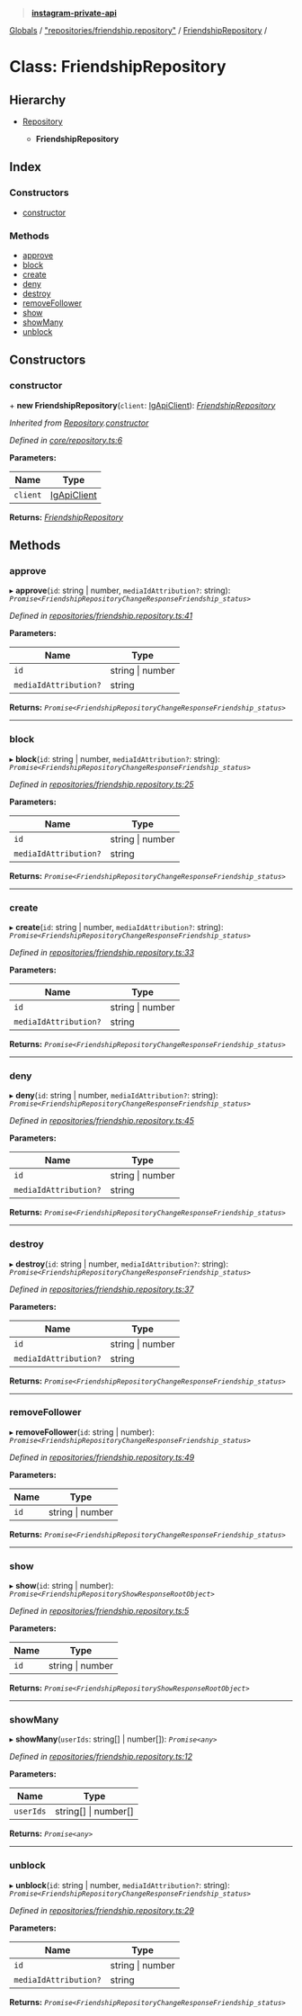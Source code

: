 > **[instagram-private-api](../README.md)**

[Globals](../README.md) / ["repositories/friendship.repository"](../modules/_repositories_friendship_repository_.md) / [FriendshipRepository](_repositories_friendship_repository_.friendshiprepository.md) /

# Class: FriendshipRepository

## Hierarchy

* [Repository](_core_repository_.repository.md)

  * **FriendshipRepository**

## Index

### Constructors

* [constructor](_repositories_friendship_repository_.friendshiprepository.md#constructor)

### Methods

* [approve](_repositories_friendship_repository_.friendshiprepository.md#approve)
* [block](_repositories_friendship_repository_.friendshiprepository.md#block)
* [create](_repositories_friendship_repository_.friendshiprepository.md#create)
* [deny](_repositories_friendship_repository_.friendshiprepository.md#deny)
* [destroy](_repositories_friendship_repository_.friendshiprepository.md#destroy)
* [removeFollower](_repositories_friendship_repository_.friendshiprepository.md#removefollower)
* [show](_repositories_friendship_repository_.friendshiprepository.md#show)
* [showMany](_repositories_friendship_repository_.friendshiprepository.md#showmany)
* [unblock](_repositories_friendship_repository_.friendshiprepository.md#unblock)

## Constructors

###  constructor

\+ **new FriendshipRepository**(`client`: [IgApiClient](_core_client_.igapiclient.md)): *[FriendshipRepository](_repositories_friendship_repository_.friendshiprepository.md)*

*Inherited from [Repository](_core_repository_.repository.md).[constructor](_core_repository_.repository.md#constructor)*

*Defined in [core/repository.ts:6](https://github.com/dilame/instagram-private-api/blob/3e16058/src/core/repository.ts#L6)*

**Parameters:**

Name | Type |
------ | ------ |
`client` | [IgApiClient](_core_client_.igapiclient.md) |

**Returns:** *[FriendshipRepository](_repositories_friendship_repository_.friendshiprepository.md)*

## Methods

###  approve

▸ **approve**(`id`: string | number, `mediaIdAttribution?`: string): *`Promise<FriendshipRepositoryChangeResponseFriendship_status>`*

*Defined in [repositories/friendship.repository.ts:41](https://github.com/dilame/instagram-private-api/blob/3e16058/src/repositories/friendship.repository.ts#L41)*

**Parameters:**

Name | Type |
------ | ------ |
`id` | string \| number |
`mediaIdAttribution?` | string |

**Returns:** *`Promise<FriendshipRepositoryChangeResponseFriendship_status>`*

___

###  block

▸ **block**(`id`: string | number, `mediaIdAttribution?`: string): *`Promise<FriendshipRepositoryChangeResponseFriendship_status>`*

*Defined in [repositories/friendship.repository.ts:25](https://github.com/dilame/instagram-private-api/blob/3e16058/src/repositories/friendship.repository.ts#L25)*

**Parameters:**

Name | Type |
------ | ------ |
`id` | string \| number |
`mediaIdAttribution?` | string |

**Returns:** *`Promise<FriendshipRepositoryChangeResponseFriendship_status>`*

___

###  create

▸ **create**(`id`: string | number, `mediaIdAttribution?`: string): *`Promise<FriendshipRepositoryChangeResponseFriendship_status>`*

*Defined in [repositories/friendship.repository.ts:33](https://github.com/dilame/instagram-private-api/blob/3e16058/src/repositories/friendship.repository.ts#L33)*

**Parameters:**

Name | Type |
------ | ------ |
`id` | string \| number |
`mediaIdAttribution?` | string |

**Returns:** *`Promise<FriendshipRepositoryChangeResponseFriendship_status>`*

___

###  deny

▸ **deny**(`id`: string | number, `mediaIdAttribution?`: string): *`Promise<FriendshipRepositoryChangeResponseFriendship_status>`*

*Defined in [repositories/friendship.repository.ts:45](https://github.com/dilame/instagram-private-api/blob/3e16058/src/repositories/friendship.repository.ts#L45)*

**Parameters:**

Name | Type |
------ | ------ |
`id` | string \| number |
`mediaIdAttribution?` | string |

**Returns:** *`Promise<FriendshipRepositoryChangeResponseFriendship_status>`*

___

###  destroy

▸ **destroy**(`id`: string | number, `mediaIdAttribution?`: string): *`Promise<FriendshipRepositoryChangeResponseFriendship_status>`*

*Defined in [repositories/friendship.repository.ts:37](https://github.com/dilame/instagram-private-api/blob/3e16058/src/repositories/friendship.repository.ts#L37)*

**Parameters:**

Name | Type |
------ | ------ |
`id` | string \| number |
`mediaIdAttribution?` | string |

**Returns:** *`Promise<FriendshipRepositoryChangeResponseFriendship_status>`*

___

###  removeFollower

▸ **removeFollower**(`id`: string | number): *`Promise<FriendshipRepositoryChangeResponseFriendship_status>`*

*Defined in [repositories/friendship.repository.ts:49](https://github.com/dilame/instagram-private-api/blob/3e16058/src/repositories/friendship.repository.ts#L49)*

**Parameters:**

Name | Type |
------ | ------ |
`id` | string \| number |

**Returns:** *`Promise<FriendshipRepositoryChangeResponseFriendship_status>`*

___

###  show

▸ **show**(`id`: string | number): *`Promise<FriendshipRepositoryShowResponseRootObject>`*

*Defined in [repositories/friendship.repository.ts:5](https://github.com/dilame/instagram-private-api/blob/3e16058/src/repositories/friendship.repository.ts#L5)*

**Parameters:**

Name | Type |
------ | ------ |
`id` | string \| number |

**Returns:** *`Promise<FriendshipRepositoryShowResponseRootObject>`*

___

###  showMany

▸ **showMany**(`userIds`: string[] | number[]): *`Promise<any>`*

*Defined in [repositories/friendship.repository.ts:12](https://github.com/dilame/instagram-private-api/blob/3e16058/src/repositories/friendship.repository.ts#L12)*

**Parameters:**

Name | Type |
------ | ------ |
`userIds` | string[] \| number[] |

**Returns:** *`Promise<any>`*

___

###  unblock

▸ **unblock**(`id`: string | number, `mediaIdAttribution?`: string): *`Promise<FriendshipRepositoryChangeResponseFriendship_status>`*

*Defined in [repositories/friendship.repository.ts:29](https://github.com/dilame/instagram-private-api/blob/3e16058/src/repositories/friendship.repository.ts#L29)*

**Parameters:**

Name | Type |
------ | ------ |
`id` | string \| number |
`mediaIdAttribution?` | string |

**Returns:** *`Promise<FriendshipRepositoryChangeResponseFriendship_status>`*